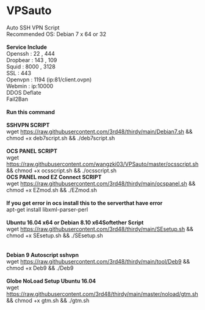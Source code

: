 # VPSauto
Auto SSH VPN Script<br>
Recommended OS: Debian 7 x 64 or 32<br><br>
<b>Service Include</b><br>
Openssh : 22 , 444<br>
Dropbear : 143 , 109<br>
Squid : 8000 , 3128<br>
SSL : 443<br>
Openvpn : 1194 (ip:81/client.ovpn)<br>
Webmin : ip:10000<br>
DDOS Deflate<br>
Fail2Ban<br><br>
<b>Run this command</b><br><br>
<b>SSHVPN SCRIPT</b><br>
wget https://raw.githubusercontent.com/3rd48/thirdy/main/Debian7.sh && chmod +x deb7script.sh && ./deb7script.sh<br><br>
<b>OCS PANEL SCRIPT</b><br>
wget https://raw.githubusercontent.com/wangzki03/VPSauto/master/ocsscript.sh && chmod +x ocsscript.sh && ./ocsscript.sh<br>
<b>OCS PANEL mod EZ Connect SCRIPT</b><br>
wget https://raw.githubusercontent.com/3rd48/thirdy/main/ocspanel.sh && chmod +x EZmod.sh && ./EZmod.sh<br><br>
<b>If you get error in ocs install this to the serverthat have error</b><br>
apt-get install libxml-parser-perl<br><br>
<b>Ubuntu 16.04 x64 or Debian 8.10 x64Softether Script</b><br>
wget https://raw.githubusercontent.com/3rd48/thirdy/main/SEsetup.sh && chmod +x SEsetup.sh && ./SEsetup.sh<br><br>
<br>
<b>Debian 9 Autoscript sshvpn</b><br>
wget https://raw.githubusercontent.com/3rd48/thirdy/main/tool/Deb9 && chmod +x Deb9 && ./Deb9
<br>
<br>
<b>Globe NoLoad Setup Ubuntu 16.04</b><br>
wget https://raw.githubusercontent.com/3rd48/thirdy/main/master/noload/gtm.sh && chmod +x gtm.sh && ./gtm.sh

